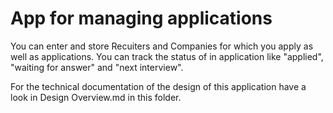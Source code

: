 # App for managing applications

You can enter and store Recuiters and Companies for which you apply as well as applications. You can track the status of in application like "applied", "waiting for answer" and "next interview".

For the technical documentation of the design of this application have a look in Design Overview.md in this folder.
